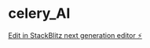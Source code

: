 # celery_AI

[Edit in StackBlitz next generation editor ⚡️](https://stackblitz.com/~/github.com/sirPhoebus/celery_AI)